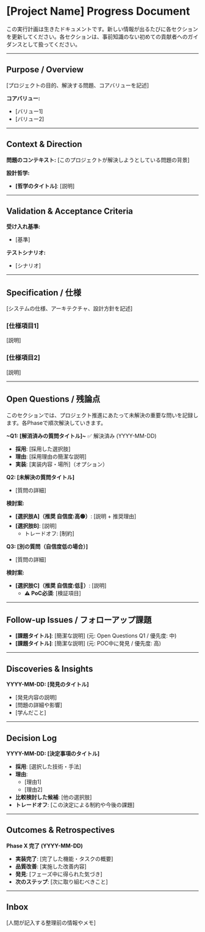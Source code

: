 <!-- issync:v1:start -->
<!-- Template Version: 14 (2025-11-01) -->

# [Project Name] Progress Document

この実行計画は生きたドキュメントです。新しい情報が出るたびに各セクションを更新してください。各セクションは、事前知識のない初めての貢献者へのガイダンスとして扱ってください。

<!--
## 📋 ステートマシン統合（Version 13）

このテンプレートは矛盾解消駆動開発ワークフローの6ステート設計に最適化されています：
- **plan**: 進捗ドキュメントのセットアップ
- **poc**: 技術検証のための実装
- **architecture-decision**: アーキテクチャ・設計方針の決定
- **implement**: 本実装・CI/CD・レビュー
- **retrospective**: 振り返りと知見の記録
- **done**: タスク完了

各ステートは GitHub Projects の **Stage** フィールドで進行状況を管理します：
- **To Start**: 人間が作業を開始する必要がある（AIに指示、設定など）
- **In Progress**: AI/自動処理が実行中、人間は待機
- **To Review**: 作業完了、人間がレビュー・承認・次ステート遷移判断が必要
-->

<!--
## 🚨 このドキュメントの更新ガイドライン（必読）

**基本原則:**
- **簡潔さ重視**: 各セクションは必要最小限の情報のみを記載
- **段階的更新**: 変更が必要な部分のみを更新し、複数セクションの大幅な書き換えは避ける
- **冗長性の排除**: 重複する説明や過度な詳細化を避ける

**✅ DO（推奨）:**
- 特定のセクションのみを対象とした、必要最小限の変更
- 既存の簡潔な表現をそのまま維持
- 箇条書き形式での簡潔な記述
- 新たな発見や決定事項を追加する場合は、そのセクションのみを更新

**❌ DON'T（禁止）:**
- 複数セクションを同時に大幅書き換え
- 既存の簡潔な表現を冗長な文章に置き換える
- 不要な説明や背景情報を追加
- 既に記載されている情報を別の表現で繰り返す
- セクション全体を一から書き直す（修正が必要な箇所のみを更新すること）
-->

---

## Purpose / Overview

<!--
📝 Guidance for AI
記入タイミング: plan
記入内容: タスクの目的、解決する問題、コアバリューを明確に定義。AIエージェントがこのタスクの方向性を理解するための最重要セクション
-->

[プロジェクトの目的、解決する問題、コアバリューを記述]

**コアバリュー:**
- [バリュー1]
- [バリュー2]

---

## Context & Direction

<!--
📝 Guidance for AI
記入タイミング: plan
記入内容: 問題の背景、設計哲学を記述。コードベース調査や既存ドキュメント確認の結果を反映
-->

**問題のコンテキスト:**
[このプロジェクトが解決しようとしている問題の背景]

**設計哲学:**
- **[哲学のタイトル]**: [説明]

---

## Validation & Acceptance Criteria

<!--
📝 Guidance for AI
記入タイミング: planで初期記入 → architecture-decisionで妥当性検証・更新
記入内容: テスト可能な受け入れ基準を定義。POC後に実現可能性を確認し、必要に応じて調整

**重要: テスト要件を含めること**
- コードベース調査で確認したプロジェクトのテスト戦略に基づき、自動テストで検証可能な基準を記述
- ロジック変更: 単体テストでカバーすべき内容を明記
- UI変更: UIコンポーネントの視覚的検証方法を明記
- E2E要件: エンドツーエンドシナリオで検証すべき内容を明記
- 使用するテストフレームワークやツールは、コードベース調査で発見した実際のツール名を使用すること
-->

**受け入れ基準:**
- [基準]

**テストシナリオ:**
- [シナリオ]

---

## Specification / 仕様

<!--
📝 Guidance for AI
記入タイミング: architecture-decision
記入内容: POCの知見を基にシステム仕様、アーキテクチャ、設計方針を具体化
-->

[システムの仕様、アーキテクチャ、設計方針を記述]

### [仕様項目1]

[説明]

### [仕様項目2]

[説明]

---

## Open Questions / 残論点

<!--
📝 Guidance for AI
記入タイミング: plan/pocで記入 → 各フェーズで解決
記入内容: 未解決の重要な問い。implementまでに実装に必要な質問を全て解決。優先度が高い（先に解消すべき）問いを上に配置

推奨案の自信度レベル（推奨案のみに付与）:
- 🟢 自信度:高 - 既存パターン確認済み、実装実績あり
- 🟡 自信度:中 - 類似パターンあり、慎重に実装
- 🔴 自信度:低 - 新アプローチ/外部連携/性能影響不明 → pocフェーズで検証必須

解消方法:
- Open Questionが解決された場合、質問タイトル全体を取り消し線（~テキスト~）でマークし、「✅ 解決済み (YYYY-MM-DD)」を追加
- 採用した選択肢とその理由を簡潔に記載
- 質問全体を削除してはいけない（履歴として残す）
- Follow-up Issueに移行する場合は、その旨を明記
-->

このセクションでは、プロジェクト推進にあたって未解決の重要な問いを記録します。各Phaseで順次解決していきます。

**~Q1: [解消済みの質問タイトル]~** ✅ 解決済み (YYYY-MM-DD)

- **採用**: [採用した選択肢]
- **理由**: [採用理由の簡潔な説明]
- **実装**: [実装内容・場所]（オプション）

**Q2: [未解決の質問タイトル]**

- [質問の詳細]

**検討案:**
- **[選択肢A]（推奨 自信度:高🟢）**: [説明 + 推奨理由]
- **[選択肢B]**: [説明]
  - トレードオフ: [制約]

**Q3: [別の質問（自信度低の場合）]**

- [質問の詳細]

**検討案:**
- **[選択肢C]（推奨 自信度:低🔴）**: [説明]
  - **⚠️ PoC必須**: [検証項目]

---

## Follow-up Issues / フォローアップ課題

<!--
📝 Guidance for AI
記入タイミング: Open Questions解消時、または実装中に発見した際
記入内容: 今回のスコープでは対応しないが、将来的に別issueとして扱うべき事項
-->

- **[課題タイトル]**: [簡潔な説明] (元: Open Questions Q1 / 優先度: 中)
- **[課題タイトル]**: [簡潔な説明] (元: POC中に発見 / 優先度: 高)

---

## Discoveries & Insights

<!--
📝 Guidance for AI
記入タイミング: poc以降、継続的に記入
記入内容: 実装中に発見した技術的制約・複雑性・新たなタスク。失敗時は失敗原因も記録
-->

**YYYY-MM-DD: [発見のタイトル]**

- [発見内容の説明]
- [問題の詳細や影響]
- [学んだこと]

---

## Decision Log

<!--
📝 Guidance for AI
記入タイミング: architecture-decision
記入内容: POCの知見を基に技術選定、アーキテクチャ決定、トレードオフを記録
-->

**YYYY-MM-DD: [決定事項のタイトル]**

- **採用**: [選択した技術・手法]
- **理由**:
  - [理由1]
  - [理由2]
- **比較検討した候補**: [他の選択肢]
- **トレードオフ**: [この決定による制約や今後の課題]

---

## Outcomes & Retrospectives

<!--
📝 Guidance for AI
記入タイミング: retrospective
記入内容: 実装完了内容、品質改善、発見、次のステップ。プロジェクト改善提案も含む
-->

**Phase X 完了 (YYYY-MM-DD)**
- **実装完了**: [完了した機能・タスクの概要]
- **品質改善**: [実施した改善内容]
- **発見**: [フェーズ中に得られた気づき]
- **次のステップ**: [次に取り組むべきこと]

---

## Inbox

<!--
📝 Guidance for AI
記入タイミング: **人間が記入** - AIは記入しない
記入内容: 整理前のメモ、リンク、一時的な情報など。人間が後で適切なセクションに整理する
-->

[人間が記入する整理前の情報やメモ]
<!-- issync:v1:end -->
